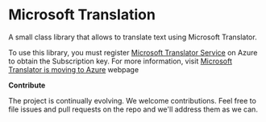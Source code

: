 # Microsoft Translation
A small class library that allows to translate text using Microsoft Translator.

To use this library, you must register [Microsoft Translator Service](https://portal.azure.com/#create/Microsoft.CognitiveServices/apitype/TextTranslation) on Azure to obtain the Subscription key. For more information, visit [Microsoft Translator is moving to Azure](https://translatorbusiness.uservoice.com/knowledgebase/articles/1078534-microsoft-translator-on-azure) webpage

**Contribute**

The project is continually evolving. We welcome contributions. Feel free to file issues and pull requests on the repo and we'll address them as we can. 
